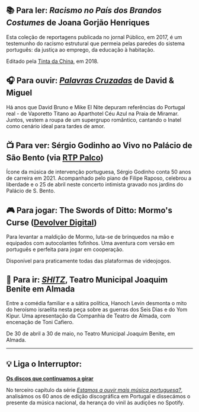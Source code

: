 ## 📚 Para ler: _Racismo no País dos Brandos Costumes_ de Joana Gorjão Henriques

Esta coleção de reportagens publicada no jornal Público, em 2017, é um testemunho do racismo estrutural que permeia pelas paredes do sistema português: da justiça ao emprego, da educação à habitação.

Editado pela [Tinta da China](https://tintadachina.pt/produto/racismo-no-pais-dos-brancos-costumes/), em 2018.

## 🎧 Para ouvir: _[Palavras Cruzadas](https://album.link/i/1560363090)_ de David & Miguel

Há anos que David Bruno e Mike El Nite depuram referências do Portugal real - de Vaporetto Titano ao Aparthotel Céu Azul na Praia de Miramar. Juntos, vestem a roupa de um supergrupo romântico, cantando o Inatel como cenário ideal para tardes de amor.

## 📺 Para ver: Sérgio Godinho ao Vivo no Palácio de São Bento (via [RTP Palco](https://www.rtp.pt/play/palco/p8781/e539693/sergio-godinho-ao-vivo-no-palacio-de-sao-bento))

Ícone da música de intervenção portuguesa, Sérgio Godinho conta 50 anos de carreira em 2021. Acompanhado pelo piano de Filipe Raposo, celebrou a liberdade e o 25 de abril neste concerto intimista gravado nos jardins do Palácio de S. Bento.

## 🎮 Para jogar: The Swords of Ditto: Mormo's Curse ([Devolver Digital](https://www.devolverdigital.com/games/the-swords-of-ditto))

Para levantar a maldição de Mormo, luta-se de brinquedos na mão e equipados com autocolantes fofinhos. Uma aventura com versão em português e perfeita para jogar em cooperação.

Disponível para praticamente todas das plataformas de videojogos.

## 🎡 Para ir: _[SHITZ](https://ctalmada.pt/shitz/)_, Teatro Municipal Joaquim Benite em Almada

Entre a comédia familiar e a sátira política, Hanoch Levin desmonta o mito do heroísmo israelita nesta peça sobre as guerras dos Seis Dias e do Yom Kipur. Uma apresentação da Companhia de Teatro de Almada, com encenação de Toni Cafiero.

De 30 de abril a 30 de maio, no Teatro Municipal Joaquim Benite, em Almada.


---

## 💡 Liga o Interruptor:

**[Os discos que continuamos a girar](https://interruptor.pt/artigos/os-discos-que-continuamos-a-girar)**

No terceiro capítulo da série *[Estamos a ouvir mais música portuguesa?](https://interruptor.pt/categorias/serie-estamos-a-ouvir-mais-musica-portuguesa)*, analisámos os 60 anos de edição discográfica em Portugal e dissecámos o presente da música nacional, da herança do vinil às audições no Spotify.
